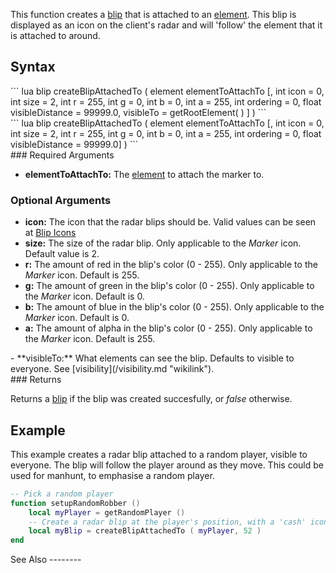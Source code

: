 This function creates a [blip](/blip.md "wikilink") that is attached to an [element](/element.md "wikilink"). This blip is displayed as an icon on the client's radar and will 'follow' the element that it is attached to around.

Syntax
------

<section name="Server" class="server" show="true">
``` lua
blip createBlipAttachedTo ( element elementToAttachTo [, int icon = 0, int size = 2, int r = 255, int g = 0, int b = 0, int a = 255, int ordering = 0, float visibleDistance = 99999.0, visibleTo = getRootElement( ) ] )
```

</section>
<section name="Client" class="client" show="true">
``` lua
blip createBlipAttachedTo ( element elementToAttachTo [, int icon = 0, int size = 2, int r = 255, int g = 0, int b = 0, int a = 255, int ordering = 0, float visibleDistance = 99999.0] )
```

</section>
### Required Arguments

-   **elementToAttachTo:** The [element](/element.md "wikilink") to attach the marker to.

### Optional Arguments

-   **icon:** The icon that the radar blips should be. Valid values can be seen at [Blip Icons](/Blip_Icons.md "wikilink")
-   **size:** The size of the radar blip. Only applicable to the *Marker* icon. Default value is 2.
-   **r:** The amount of red in the blip's color (0 - 255). Only applicable to the *Marker* icon. Default is 255.
-   **g:** The amount of green in the blip's color (0 - 255). Only applicable to the *Marker* icon. Default is 0.
-   **b:** The amount of blue in the blip's color (0 - 255). Only applicable to the *Marker* icon. Default is 0.
-   **a:** The amount of alpha in the blip's color (0 - 255). Only applicable to the *Marker* icon. Default is 255.

<section name="Server" class="server" show="true">
-   **visibleTo:** What elements can see the blip. Defaults to visible to everyone. See [visibility](/visibility.md "wikilink").

</section>
### Returns

Returns a [blip](/blip.md "wikilink") if the blip was created succesfully, or *false* otherwise.

Example
-------

<section name="Server" class="server" show="true">
This example creates a radar blip attached to a random player, visible to everyone. The blip will follow the player around as they move. This could be used for manhunt, to emphasise a random player.

``` lua
-- Pick a random player
function setupRandomRobber ()
    local myPlayer = getRandomPlayer ()
    -- Create a radar blip at the player's position, with a 'cash' icon and only visible to everyone (no 'visibleTo' parameter)
    local myBlip = createBlipAttachedTo ( myPlayer, 52 )
end
```

</section>
See Also
--------
